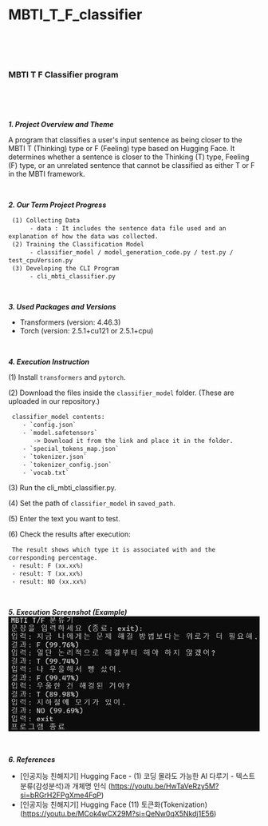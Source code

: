 # MBTI_T_F_classifier

<br><br><br>

### MBTI T F Classifier program

<br><br><br>

***1. Project Overview and Theme***

A program that classifies a user's input sentence as being closer to the MBTI T (Thinking) type or F (Feeling) type based on Hugging Face.
It determines whether a sentence is closer to the Thinking (T) type, Feeling (F) type, or an unrelated sentence that cannot be classified as either T or F in the MBTI framework.

<br>

***2. Our Term Project Progress***

     (1) Collecting Data
          - data : It includes the sentence data file used and an explanation of how the data was collected. 
     (2) Training the Classification Model
          - classifier_model / model_generation_code.py / test.py / test_cpuVersion.py
     (3) Developing the CLI Program
          - cli_mbti_classifier.py

<br>

***3. Used Packages and Versions***
- Transformers (version: 4.46.3)
- Torch (version: 2.5.1+cu121 or 2.5.1+cpu)

<br>

***4. Execution Instruction***  

(1) Install `transformers` and `pytorch`.

(2) Download the files inside the `classifier_model` folder. (These are uploaded in our repository.)


     classifier_model contents:
        - `config.json`
        - `model.safetensors` 
           -> Download it from the link and place it in the folder.
        - `special_tokens_map.json`
        - `tokenizer.json`
        - `tokenizer_config.json`
        - `vocab.txt`

(3) Run the cli_mbti_classifier.py.

(4) Set the path of `classifier_model` in `saved_path`.

(5) Enter the text you want to test.

(6) Check the results after execution:

     The result shows which type it is associated with and the corresponding percentage.
     - result: F (xx.xx%)
     - result: T (xx.xx%)
     - result: NO (xx.xx%)

<br>

***5. Execution Screenshot (Example)***
![Execution Screenshot](./image/execution_screenshot.png)

<br>

***6. References***
- [인공지능 친해지기] Hugging Face - (1) 코딩 몰라도 가능한 AI 다루기 - 텍스트분류(감성분석)과 개체명 인식
(https://youtu.be/HwTaVeRzy5M?si=bRGrH2FPgXme4FqP)
- [인공지능 친해지기] Hugging Face (11) 토큰화(Tokenization)
(https://youtu.be/MCok4wCX29M?si=QeNw0qX5Nkdj1E56)
